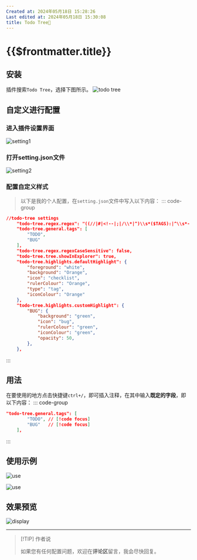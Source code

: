 ```yaml
---
Created at: 2024年05月18日 15:28:26
Last edited at: 2024年05月18日 15:30:08
title: Todo Tree🌳
---
```

# {{$frontmatter.title}}
 

## 安装
插件搜索`Todo Tree`，选择下图所示。
![todo tree](/blog/tools/vscode/插件/todo_tree.png)
## 自定义进行配置
### 进入插件设置界面
![setting1](/blog/tools/vscode/插件/todotree_setting1.png)

### 打开setting.json文件
![setting2](/blog/tools/vscode/插件/todotree_setting2.png)

### 配置自定义样式
> 以下是我的个人配置，在`setting.json`文件中写入以下内容：
::: code-group
```json
//todo-tree settings
    "todo-tree.regex.regex": "((//|#|<!--|;|/\\*|^)\\s*($TAGS):|^\\s*- \\[ \\])",
    "todo-tree.general.tags": [
        "TODO",
        "BUG"
    ],
    "todo-tree.regex.regexCaseSensitive": false,
    "todo-tree.tree.showInExplorer": true,
    "todo-tree.highlights.defaultHighlight": {
        "foreground": "white",
        "background": "Orange",
        "icon": "checklist",
        "rulerColour": "Orange",
        "type": "tag",
        "iconColour": "Orange"
    },
    "todo-tree.highlights.customHighlight": {
        "BUG": {
            "background": "green",
            "icon": "bug",
            "rulerColour": "green",
            "iconColour": "green",
            "opacity": 50,
        },
    },
```
:::

## 用法
在要使用的地方点击快捷键`ctrl+/`，即可插入注释，在其中输入**既定的字段**，即以下内容：
::: code-group
```json 
"todo-tree.general.tags": [
        "TODO", // [!code focus]
        "BUG"   // [!code focus]
    ],
```
:::

## 使用示例
![use](/blog/tools/vscode/插件/todotree_use1.png)

![use](/blog/tools/vscode/插件/todotree_use2.png)
## 效果预览
![display](/blog/tools/vscode/插件/todotree_display.png)
<hr/>

> [!TIP] 作者说
> 
> 如果您有任何配置问题，欢迎在**评论区**留言，我会尽快回复。